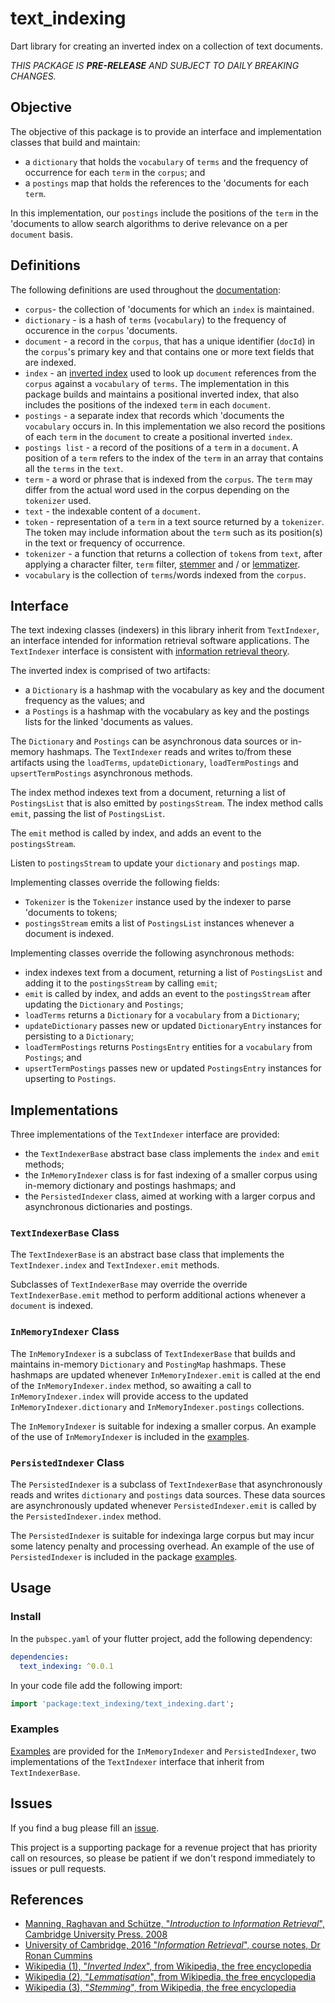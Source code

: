 <!-- 
BSD 3-Clause License
Copyright (c) 2022, GM Consult Pty Ltd
All rights reserved. 
-->

# text_indexing

Dart library for creating an inverted index on a collection of text documents.

*THIS PACKAGE IS **PRE-RELEASE** AND SUBJECT TO DAILY BREAKING CHANGES.*

## Objective

The objective of this package is to provide an interface and implementation classes that build and maintain:
* a `dictionary` that holds the `vocabulary` of `terms` and the frequency of occurrence for each `term` in the `corpus`; and
* a `postings` map that holds the references to the 'documents for each `term`. 

In this implementation, our `postings` include the positions of the `term` in the 'documents to allow search algorithms to derive relevance on a per `document` basis.

## Definitions

The following definitions are used throughout the [documentation](https://pub.dev/documentation/text_indexing/latest/):

* `corpus`- the collection of 'documents for which an `index` is maintained.
* `dictionary` - is a hash of `terms` (`vocabulary`) to the frequency of occurence in the `corpus` 'documents.
* `document` - a record in the `corpus`, that has a unique identifier (`docId`) in the `corpus`'s primary key and that contains one or more text fields that are indexed.
* `index` - an [inverted index](https://en.wikipedia.org/wiki/Inverted_index) used to look up `document` references from the `corpus` against a `vocabulary` of `terms`. The implementation in this package builds and maintains a positional inverted index, that also includes the positions of the indexed `term` in each `document`.
* `postings` - a separate index that records which 'documents the `vocabulary` occurs in. In this implementation we also record the positions of each `term` in the `document` to create a positional inverted `index`.
* `postings list` - a record of the positions of a `term` in a `document`. A position of a `term` refers to the index of the `term` in an array that contains all the `terms` in the `text`.
* `term` - a word or phrase that is indexed from the `corpus`. The `term` may differ from the actual word used in the corpus depending on the `tokenizer` used.
* `text` - the indexable content of a `document`.
* `token` - representation of a `term` in a text source returned by a `tokenizer`. The token may include information about the `term` such as its position(s) in the text or frequency of occurrence.
* `tokenizer` - a function that returns a collection of `token`s from `text`, after applying a character filter, `term` filter, [stemmer](https://en.wikipedia.org/wiki/Stemming) and / or [lemmatizer](https://en.wikipedia.org/wiki/Lemmatisation).
* `vocabulary` is the collection of `terms`/words indexed from the `corpus`.

## Interface

The text indexing classes (indexers) in this library inherit from `TextIndexer`, an interface intended for information retrieval software applications. The `TextIndexer` interface is consistent with [information retrieval theory](https://nlp.stanford.edu/IR-book/pdf/irbookonlinereading.pdf).

The inverted index is comprised of two artifacts:
* a `Dictionary` is a hashmap with the vocabulary as key and the document frequency as the values; and
* a `Postings` is a hashmap with the vocabulary as key and the postings lists for the linked 'documents as values.

The `Dictionary` and `Postings` can be asynchronous data sources or in-memory hashmaps.  The `TextIndexer` reads and writes to/from these artifacts using the `loadTerms`, `updateDictionary`, `loadTermPostings` and `upsertTermPostings` asynchronous methods.

The index method indexes text from a document, returning a list of `PostingsList` that is also emitted by `postingsStream`. The index method calls `emit`, passing the list of `PostingsList`.

The `emit` method is called by index, and adds an event to the `postingsStream`.

Listen to `postingsStream` to update your `dictionary` and `postings` map.

Implementing classes override the following fields:
* `Tokenizer` is the `Tokenizer` instance used by the indexer to parse 'documents to tokens;
* `postingsStream` emits a list of `PostingsList` instances whenever a document is indexed.

Implementing classes override the following asynchronous methods:
* index indexes text from a document, returning a list of `PostingsList` and adding it to the `postingsStream` by calling `emit`;
* `emit` is called by index, and adds an event to the `postingsStream` after updating the `Dictionary` and `Postings`;
* `loadTerms` returns a `Dictionary` for a `vocabulary` from a `Dictionary`;
* `updateDictionary` passes new or updated `DictionaryEntry` instances for persisting to a `Dictionary`;
* `loadTermPostings` returns `PostingsEntry` entities for a `vocabulary` from `Postings`; and
* `upsertTermPostings` passes new or updated `PostingsEntry` instances for upserting to `Postings`.

## Implementations

Three implementations of the `TextIndexer` interface are provided:
* the `TextIndexerBase` abstract base class implements the `index` and `emit` methods;
* the `InMemoryIndexer` class is for fast indexing of a smaller corpus using in-memory dictionary and postings hashmaps; and
* the `PersistedIndexer` class, aimed at working with a larger corpus and asynchronous dictionaries and postings.


### `TextIndexerBase` Class

The `TextIndexerBase` is an abstract base class that implements the `TextIndexer.index` and `TextIndexer.emit` methods.  

Subclasses of `TextIndexerBase` may override the override `TextIndexerBase.emit` method to perform additional actions whenever a `document` is indexed.

### `InMemoryIndexer` Class

The `InMemoryIndexer` is a subclass of `TextIndexerBase` that builds and maintains in-memory `Dictionary` and `PostingMap` hashmaps. These hashmaps are updated whenever `InMemoryIndexer.emit` is called at the end of the `InMemoryIndexer.index` method, so awaiting a call to `InMemoryIndexer.index` will provide access to the updated `InMemoryIndexer.dictionary` and `InMemoryIndexer.postings` collections. 

The `InMemoryIndexer` is suitable for indexing a smaller corpus. An example of the use of `InMemoryIndexer` is included in the [examples](https://pub.dev/packages/text_indexing/example).

### `PersistedIndexer` Class

The `PersistedIndexer` is a subclass of `TextIndexerBase` that asynchronously reads and writes `dictionary` and `postings` data sources. These data sources are asynchronously updated whenever `PersistedIndexer.emit` is called by the `PersistedIndexer.index` method. 

The `PersistedIndexer` is suitable for indexinga large corpus but may incur some latency penalty and processing overhead. An example of the use of `PersistedIndexer` is included in the package [examples](https://pub.dev/packages/text_indexing/example).

## Usage

### Install

In the `pubspec.yaml` of your flutter project, add the following dependency:

```yaml
dependencies:
  text_indexing: ^0.0.1
```

In your code file add the following import:

```dart
import 'package:text_indexing/text_indexing.dart';
```

### Examples

[Examples](https://pub.dev/packages/text_indexing/example) are provided for the `InMemoryIndexer` and `PersistedIndexer`, two implementations of the `TextIndexer` interface that inherit from `TextIndexerBase`.

## Issues

If you find a bug please fill an [issue](https://github.com/GM-Consult-Pty-Ltd/text_indexing/issues).  

This project is a supporting package for a revenue project that has priority call on resources, so please be patient if we don't respond immediately to issues or pull requests.

## References

* [Manning, Raghavan and Schütze, "*Introduction to Information Retrieval*", Cambridge University Press. 2008](https://nlp.stanford.edu/IR-book/pdf/irbookprint.pdf)
* [University of Cambridge, 2016 "*Information Retrieval*", course notes, Dr Ronan Cummins](https://www.cl.cam.ac.uk/teaching/1516/InfoRtrv/)
* [Wikipedia (1), "*Inverted Index*", from Wikipedia, the free encyclopedia](https://en.wikipedia.org/wiki/Inverted_index)
* [Wikipedia (2), "*Lemmatisation*", from Wikipedia, the free encyclopedia](https://en.wikipedia.org/wiki/Lemmatisation)
* [Wikipedia (3), "*Stemming*", from Wikipedia, the free encyclopedia](https://en.wikipedia.org/wiki/Stemming)





